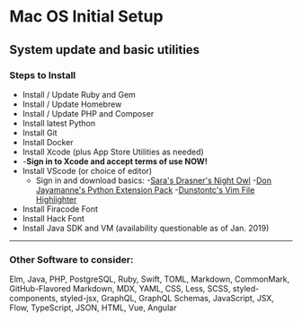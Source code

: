 # Mac OS Initial Setup

## System update and basic utilities

### Steps to Install

- Install / Update Ruby and Gem
- Install / Update Homebrew
- Install / Update PHP and Composer
- Install latest Python
- Install Git
- Install Docker
- Install Xcode (plus App Store Utilities as needed)
- -**Sign in to Xcode and accept terms of use NOW!**
- Install VScode (or choice of editor)
  - Sign in and download basics: -[Sara's Drasner's Night Owl](https://marketplace.visualstudio.com/items?itemName=sdras.night-owl) -[Don Jayamanne's Python Extension Pack](https://marketplace.visualstudio.com/items?itemName=donjayamanne.python-extension-pack) -[Dunstontc's Vim File Highlighter](https://marketplace.visualstudio.com/items?itemName=dunstontc.viml)
- Install Firacode Font
- Install Hack Font
- Install Java SDK and VM (availability questionable as of Jan. 2019)

---

### Other Software to consider:

Elm, Java, PHP, PostgreSQL, Ruby, Swift, TOML, Markdown, CommonMark, GitHub-Flavored Markdown, MDX, YAML, CSS, Less, SCSS, styled-components, styled-jsx, GraphQL, GraphQL Schemas, JavaScript, JSX, Flow, TypeScript, JSON, HTML, Vue, Angular
